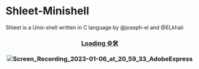 # Shleet-Minishell
Shleet is a Unix-shell written in C language by @joseph-el and @ELkhali

<h3 align="center">
	<a href="#%EF%B8%8F-about"> Loading ⚙️🛠</a>
  
![Screen_Recording_2023-01-06_at_20_59_33_AdobeExpress](https://user-images.githubusercontent.com/80905157/211091773-f0b01a2d-07b7-4770-b882-8a3f575ed904.gif)

  
 </h3>

